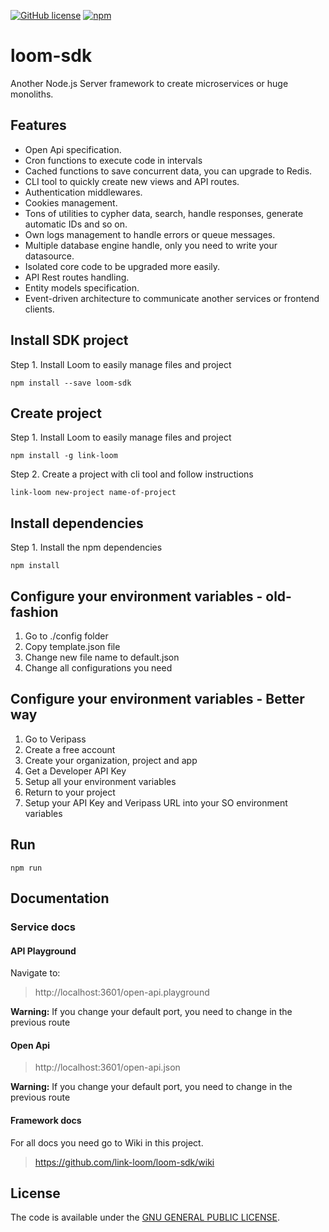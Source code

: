 [![GitHub license](https://img.shields.io/github/license/link-loom/loom-svc-js.svg)](https://github.com/link-loom/loom-svc-js/blob/master/LICENSE) 
[![npm](https://img.shields.io/npm/v/npm.svg)](https://www.npmjs.com/package/beat-cli)

# loom-sdk

Another Node.js Server framework to create microservices or huge monoliths.

## Features

* Open Api specification.
* Cron functions to execute code in intervals
* Cached functions to save concurrent data, you can upgrade to Redis.
* CLI tool to quickly create new views and API routes.
* Authentication middlewares.
* Cookies management.
* Tons of utilities to cypher data, search, handle responses, generate automatic IDs and so on.
* Own logs management to handle errors or queue messages.
* Multiple database engine handle, only you need to write your datasource.
* Isolated core code to be upgraded more easily.
* API Rest routes handling.
* Entity models specification.
* Event-driven architecture to communicate another services or frontend clients.

## Install SDK project

Step 1. Install Loom to easily manage files and project

```shell
npm install --save loom-sdk
```

## Create project

Step 1. Install Loom to easily manage files and project

```shell
npm install -g link-loom
```

Step 2. Create a project with cli tool and follow instructions

```shell
link-loom new-project name-of-project
```

## Install dependencies

Step 1. Install the npm dependencies
```shell
npm install
```

## Configure your environment variables - old-fashion

1. Go to ./config folder
2. Copy template.json file
3. Change new file name to default.json
4. Change all configurations you need

## Configure your environment variables - Better way

1. Go to Veripass
2. Create a free account
3. Create your organization, project and app
4. Get a Developer API Key
5. Setup all your environment variables
6. Return to your project
7. Setup your API Key and Veripass URL into your SO environment variables

## Run

```shell
npm run
```


## Documentation

### Service docs

#### API Playground

Navigate to:

> http://localhost:3601/open-api.playground

**Warning:** If you change your default port, you need to change in the previous route

#### Open Api

> http://localhost:3601/open-api.json

**Warning:** If you change your default port, you need to change in the previous route

#### Framework docs

For all docs you need go to Wiki in this project.

> https://github.com/link-loom/loom-sdk/wiki

## License

The code is available under the [GNU GENERAL PUBLIC LICENSE](LICENSE).
